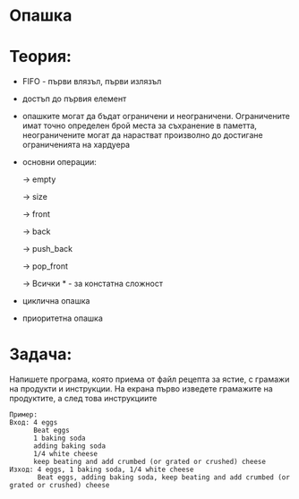# Опашка

Теория:
=
- FIFO - първи влязъл, първи излязъл
- достъп до първия елемент
- опашките могат да бъдат ограничени и неограничени. Ограничените имат точно определен брой места за съхранение в паметта, неограничените могат да нарастват произволно до достигане ограниченията на хардуера
- основни операции:

  -> empty
  
  -> size
  
  -> front
  
  -> back
  
  -> push_back
  
  -> pop_front
  
  -> Всички * - за констатна сложност
  
- циклична опашка
- приоритетна опашка

Задача:
=
Напишете програма, която приема от файл рецепта за ястие, с грамажи на продукти и инструкции. На екрана първо изведете грамажите на продуктите, а след това инструкциите
```
Пример:
Вход: 4 eggs
      Beat eggs
      1 baking soda
      adding baking soda
      1/4 white cheese
      keep beating and add crumbed (or grated or crushed) cheese
Изход: 4 eggs, 1 baking soda, 1/4 white cheese
       Beat eggs, adding baking soda, keep beating and add crumbed (or grated or crushed) cheese
```

